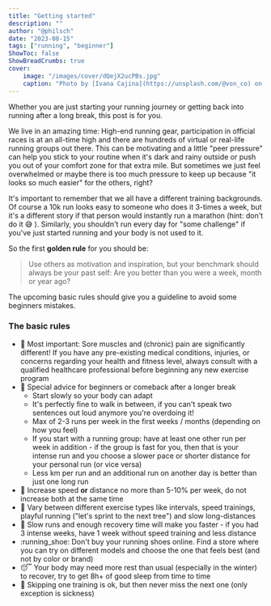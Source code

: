 ```yaml
---
title: "Getting started"
description: ""
author: "@philsch"
date: "2023-08-15"
tags: ["running", "beginner"]
ShowToc: false
ShowBreadCrumbs: true
cover:
    image: "/images/cover/dQejX2ucPBs.jpg"
    caption: "Photo by [Ivana Cajina](https://unsplash.com/@von_co) on [Unsplash](https://unsplash.com/photos/dQejX2ucPBs)"
---
```


Whether you are just starting your running journey or getting back into running after a long break, this post is for you.

We live in an amazing time: High-end running gear, participation in official races is at an all-time high and there are hundreds
of virtual or real-life running groups out there. This can be motivating and a little "peer pressure" can help you stick to your 
routine when it's dark and rainy outside or push you out of your comfort zone for that extra mile. But sometimes we just 
feel overwhelmed or maybe there is too much pressure to keep up because "it looks so much easier" for the others, right?

It's important to remember that we all have a different training backgrounds. Of course a 10k run looks easy to someone 
who does it 3-times a week, but it's a different story if that person would instantly run a marathon (hint: don't do it :sweat_smile: ). 
Similarly, you shouldn't run every day for "some challenge" if you've just started running and your body is not used
to it.

So the first **golden rule** for you should be:

> Use others as motivation and inspiration, but your benchmark should always be your past self:
> Are you better than you were a week, month or year ago?

The upcoming basic rules should give you a guideline to avoid some beginners mistakes.

### The basic rules

* :pray: Most important: Sore muscles and (chronic) pain are significantly different! If you have any pre-existing medical conditions, injuries, or concerns regarding your health and fitness level, always consult with a qualified healthcare professional before beginning any new exercise program
* :hatching_chick: Special advice for beginners or comeback after a longer break
  * Start slowly so your body can adapt
  * It's perfectly fine to walk in between, if you can't speak two sentences out loud anymore you're overdoing it!
  * Max of 2-3 runs per week in the first weeks / months (depending on how you feel)
  * If you start with a running group: have at least one other run per week in addition - if the group is fast for you, then that is your intense run and you choose a slower pace or shorter distance for your personal run (or vice versa)
  * Less km per run and an additional run on another day is better than just one long run
* :rocket: Increase speed **or** distance no more than 5-10% per week, do not increase both at the same time
* :fish_cake: Vary between different exercise types like intervals, speed trainings, playful running ("let's sprint to the next tree") and slow long-distances
* :snail: Slow runs and enough recovery time will make you faster - if you had 3 intense weeks, have 1 week without speed training and less distance
* :running_shoe: Don't buy your running shoes online. Find a store where you can try on different models and choose the one that feels best (and not by color or brand)
* :sleeping: Your body may need more rest than usual (especially in the winter) to recover, try to get 8h+ of good sleep from time to time
* :see_no_evil: Skipping one training is ok, but then never miss the next one (only exception is sickness)